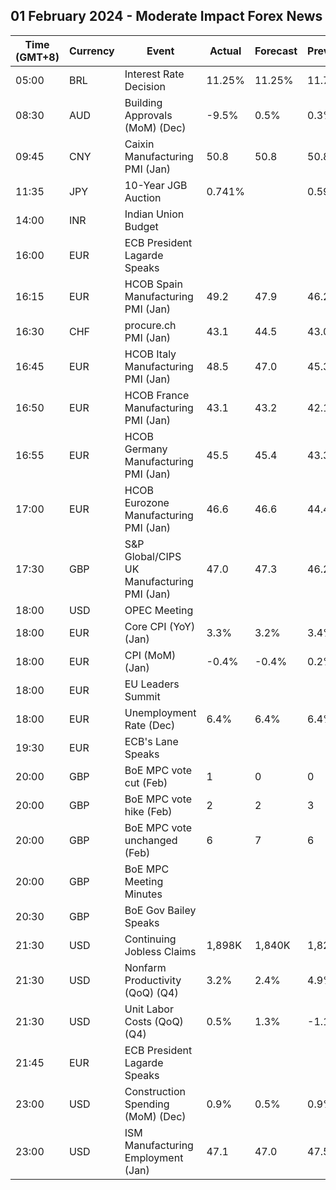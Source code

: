 ## 01 February 2024 - Moderate Impact Forex News

| Time (GMT+8) | Currency | Event | Actual | Forecast | Previous |
|------|----------|-------|--------|----------|----------|
| 05:00 | BRL | Interest Rate Decision | 11.25% | 11.25% | 11.75% |
| 08:30 | AUD | Building Approvals (MoM) (Dec) | -9.5% | 0.5% | 0.3% |
| 09:45 | CNY | Caixin Manufacturing PMI (Jan) | 50.8 | 50.8 | 50.8 |
| 11:35 | JPY | 10-Year JGB Auction | 0.741% |  | 0.596% |
| 14:00 | INR | Indian Union Budget |  |  |  |
| 16:00 | EUR | ECB President Lagarde Speaks |  |  |  |
| 16:15 | EUR | HCOB Spain Manufacturing PMI (Jan) | 49.2 | 47.9 | 46.2 |
| 16:30 | CHF | procure.ch PMI (Jan) | 43.1 | 44.5 | 43.0 |
| 16:45 | EUR | HCOB Italy Manufacturing PMI (Jan) | 48.5 | 47.0 | 45.3 |
| 16:50 | EUR | HCOB France Manufacturing PMI (Jan) | 43.1 | 43.2 | 42.1 |
| 16:55 | EUR | HCOB Germany Manufacturing PMI (Jan) | 45.5 | 45.4 | 43.3 |
| 17:00 | EUR | HCOB Eurozone Manufacturing PMI (Jan) | 46.6 | 46.6 | 44.4 |
| 17:30 | GBP | S&P Global/CIPS UK Manufacturing PMI (Jan) | 47.0 | 47.3 | 46.2 |
| 18:00 | USD | OPEC Meeting |  |  |  |
| 18:00 | EUR | Core CPI (YoY) (Jan) | 3.3% | 3.2% | 3.4% |
| 18:00 | EUR | CPI (MoM) (Jan) | -0.4% | -0.4% | 0.2% |
| 18:00 | EUR | EU Leaders Summit |  |  |  |
| 18:00 | EUR | Unemployment Rate (Dec) | 6.4% | 6.4% | 6.4% |
| 19:30 | EUR | ECB's Lane Speaks |  |  |  |
| 20:00 | GBP | BoE MPC vote cut (Feb) | 1 | 0 | 0 |
| 20:00 | GBP | BoE MPC vote hike (Feb) | 2 | 2 | 3 |
| 20:00 | GBP | BoE MPC vote unchanged (Feb) | 6 | 7 | 6 |
| 20:00 | GBP | BoE MPC Meeting Minutes |  |  |  |
| 20:30 | GBP | BoE Gov Bailey Speaks |  |  |  |
| 21:30 | USD | Continuing Jobless Claims | 1,898K | 1,840K | 1,828K |
| 21:30 | USD | Nonfarm Productivity (QoQ) (Q4) | 3.2% | 2.4% | 4.9% |
| 21:30 | USD | Unit Labor Costs (QoQ) (Q4) | 0.5% | 1.3% | -1.1% |
| 21:45 | EUR | ECB President Lagarde Speaks |  |  |  |
| 23:00 | USD | Construction Spending (MoM) (Dec) | 0.9% | 0.5% | 0.9% |
| 23:00 | USD | ISM Manufacturing Employment (Jan) | 47.1 | 47.0 | 47.5 |
